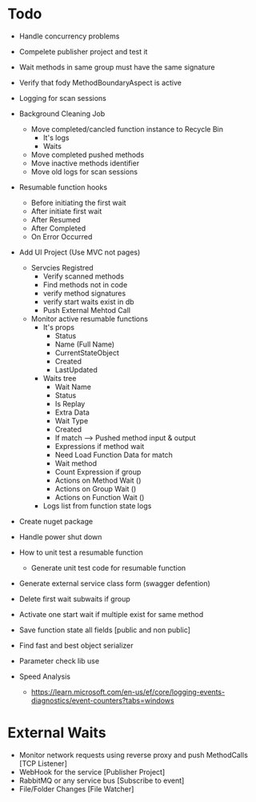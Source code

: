﻿# Todo

* Handle concurrency problems
* Compelete publisher project and test it
* Wait methods in same group must have the same signature

* Verify that fody MethodBoundaryAspect is active

* Logging for scan sessions

* Background Cleaning Job
	* Move completed/cancled function instance to Recycle Bin
		* It's logs
		* Waits
	* Move completed pushed methods
	* Move inactive methods identifier
	* Move old logs for scan sessions

* Resumable function hooks
	* Before initiating the first wait
	* After initiate first wait
	* After Resumed
	* After Completed
	* On Error Occurred

* Add UI Project (Use MVC not pages)
	* Servcies Registred
		* Verify scanned methods 
		* Find methods not in code
		* verify method signatures
		* verify start waits exist in db
		* Push External Mehtod Call
	* Monitor active resumable functions
		* It's props 
			* Status
			* Name (Full Name)
			* CurrentStateObject
			* Created
			* LastUpdated
		* Waits tree
			* Wait Name
			* Status
			* Is Replay
			* Extra Data
			* Wait Type
			* Created
			* If match --> Pushed method input & output
			* Expressions if method wait
			* Need Load Function Data for match
			* Wait method
			* Count Expression if group
			* Actions on Method Wait ()
			* Actions on Group Wait ()
			* Actions on Function Wait ()
		* Logs list from function state logs

* Create nuget package


* Handle power shut down

* How to unit test a resumable function
	* Generate unit test code for resumable function
* Generate external service class form (swagger defention)
		
* Delete first wait subwaits if group

* Activate one start wait if multiple exist for same method

* Save function state all fields [public and non public]
* Find fast and best object serializer

* Parameter check lib use

* Speed Analysis	
	* https://learn.microsoft.com/en-us/ef/core/logging-events-diagnostics/event-counters?tabs=windows


# External Waits 
* Monitor network requests using reverse proxy and push MethodCalls [TCP Listener]
* WebHook for the service [Publisher Project]
* RabbitMQ or any service bus [Subscribe to event]
* File/Folder Changes [File Watcher]
